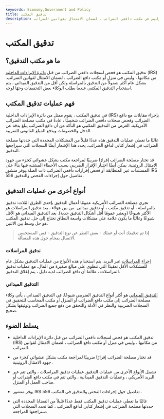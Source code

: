 ```yaml
---
keywords: Economy,Government and Policy
title: تدقيق المكتب
description: تدقيق المكتب هو فحص لسجلات دافعي الضرائب من مكاتب مصلحة الضرائب ، وليس في مكتب دافعي الضرائب ، لضمان الامتثال لقوانين الضرائب.
---
```


# تدقيق المكتب
## ما هو مكتب التدقيق؟

تدقيق المكتب هو فحص لسجلات دافعي الضرائب من قبل [دائرة الإيرادات الداخلية](/irs) (IRS) من مكاتبها ، وليس في منزل أو مكتب دافع الضرائب ، لضمان الامتثال لقوانين الضرائب. بشكل عام أكثر شمولاً من التدقيق بالمراسلة ولكن أقل من التدقيق الميداني ، يتم استخدام التدقيق المكتبي عندما يطلب الوكلاء بعض التحقيقات وجهًا لوجه.

## فهم عمليات تدقيق المكتب

في تدقيق المكتب ، يقوم ممثل من دائرة الإيرادات الداخلية (IRS) بإجراء مقابلات مع دافع الضرائب وفحص سجلات دافعي الضرائب شخصيًا ، عادةً في مكتب مصلحة الضرائب الأمريكية. الغرض من التدقيق المكتبي هو التأكد من أن دافع الضرائب يبلغ بدقة عن الدخل والخصومات ويدفع المبلغ القانوني للضريبة.

غالبًا ما تغطي عمليات التدقيق هذه عددًا قليلاً من المشكلات المحددة التي حددتها مصلحة الضرائب في إشعار كتابي لدافع الضرائب. يحدد هذا الإشعار أيضًا السجلات التي سيراجعها التدقيق.

قد تختار مصلحة الضرائب إقرارًا ضريبيًا لمراجعة مكتب بشكل عشوائي كجزء من جهود الامتثال الروتينية. يمكن أيضًا اختيار الإقرار الضريبي بسبب الأخطاء المشتبه فيها بناءً على المستندات غير المتطابقة أو فحص إقرارات دافعي الضرائب ذات الصلة.يوفر منشور IRS 556 تفاصيل حول إجراءات الفحص والتدقيق .

## أنواع أخرى من عمليات التدقيق

تجري مصلحة الضرائب الأمريكية عمومًا أعمال التدقيق بإحدى الطرق الثلاث: تدقيق بالمراسلة ، أو تدقيق مكتب ، أو تدقيق ميداني. من بين هؤلاء ، يعد تدقيق المراسلات هو الأكثر شيوعًا (ويعتبر عمومًا أقل أشكال التدقيق جدية). يعد التدقيق الميداني هو الأقل شيوعًا وغالبًا ما يكون علامة على مشكلات واسعة النطاق تحتاج إلى حل. تدقيق المكتب هو حل وسط بين الاثنين.

> إذا تم تدقيقك أنت أو عملك - بغض النظر عن نوع التدقيق - فمن المستحسن الاتصال بمحام حول هذه المسألة.

>

### تدقيق المراسلات

[إجراء](/correspondence-audit) [المراسلات](/correspondence-audit) عبر البريد. يتم استخدام هذه الأنواع من عمليات التدقيق بشكل عام للمشكلات الأقل تعقيدًا التي تنطوي على مبالغ صغيرة من المال. مع عمليات تدقيق المراسلات ، طالما أن دافع الضرائب لديه دليل ، يتم إغلاق التدقيق.

### التدقيق الميداني

[التدقيق الميداني](/field-audit) هو أكثر أنواع التدقيق الضريبي شيوعًا. في التدقيق الميداني ، يأتي وكلاء مصلحة الضرائب إلى مكتب دافع الضرائب أو المنزل أو مكتب المحاسب للتحقيق في السجلات الضريبية والنظر في الأدلة والتحقق من دفع جميع الضرائب وتوثيقها بشكل صحيح.

## يسلط الضوء

- تدقيق المكتب هو فحص لسجلات دافعي الضرائب من قبل دائرة الإيرادات الداخلية (IRS) من مكاتبها ، وليس في منزل أو مكتب دافع الضرائب ، لضمان الامتثال لقوانين الضرائب.

- قد تختار مصلحة الضرائب إقرارًا ضريبيًا لمراجعة مكتب بشكل عشوائي كجزء من جهود الامتثال الروتينية .

- تشمل الأنواع الأخرى من عمليات التدقيق عمليات تدقيق المراسلات ، والتي تتم عبر البريد الأمريكي ، وعمليات التدقيق الميدانية ، والتي تتم في مكتب دافع الضرائب أو صاحب العمل أو المنزل.

- يوفر منشور IRS 556 تفاصيل حول إجراءات الفحص والتدقيق في المكتب .

- غالبًا ما تغطي عمليات تدقيق المكتب فقط عددًا قليلاً من القضايا المحددة التي حددتها مصلحة الضرائب في إشعار كتابي لدافع الضرائب ، كما تحدد السجلات التي ستراجعها المراجعة.

